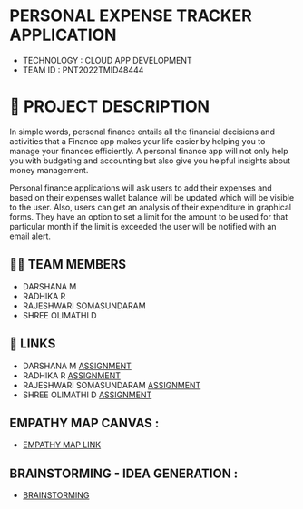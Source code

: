 #  PERSONAL EXPENSE TRACKER APPLICATION

- TECHNOLOGY : CLOUD APP DEVELOPMENT
- TEAM ID     : PNT2022TMID48444

# 📒 PROJECT DESCRIPTION

In simple words, personal finance entails all the financial decisions and activities that a Finance app makes your life easier by helping you to manage your finances efficiently. A personal finance app will not only help you with budgeting and accounting but also give you helpful insights about money management.

Personal finance applications will ask users to add their expenses and based on their expenses wallet balance will be updated which will be visible to the user.  Also, users can get an analysis of their expenditure in graphical forms. They have an option to set a limit for the amount to be used for that particular month if the limit is exceeded the user will be notified with an email alert.


## 🧑🏻‍ TEAM MEMBERS

- DARSHANA M   
- RADHIKA R
- RAJESHWARI SOMASUNDARAM
- SHREE OLIMATHI D


## 🔗 LINKS
- DARSHANA M          [ASSIGNMENT](https://github.com/IBM-EPBL/IBM-Project-15708-1659603319/tree/main/Assignments/Team%20Lead) 
- RADHIKA R     [ASSIGNMENT](https://github.com/IBM-EPBL/IBM-Project-15708-1659603319/tree/main/Assignments/Team%20Member%201)
- RAJESHWARI SOMASUNDARAM       [ASSIGNMENT](https://github.com/IBM-EPBL/IBM-Project-15708-1659603319/tree/main/Assignments/Team%20Member%202)
- SHREE OLIMATHI D     [ASSIGNMENT](https://github.com/IBM-EPBL/IBM-Project-15708-1659603319/tree/main/Assignments/Team%20Member%203)



## EMPATHY MAP CANVAS :

   - [EMPATHY MAP LINK](https://github.com/IBM-EPBL/IBM-Project-15708-1659603319/blob/main/Project%20Design%20%26%20Planning/Ideation%20Phase/Empathy%20Map%20Canvas.pdf)


## BRAINSTORMING - IDEA GENERATION :

   - [BRAINSTORMING](https://github.com/IBM-EPBL/IBM-Project-15708-1659603319/blob/main/Project%20Design%20%26%20Planning/Ideation%20Phase/Brainstorming-%20Idea%20Generation-%20Prioritizaation%20Template.pdf)
